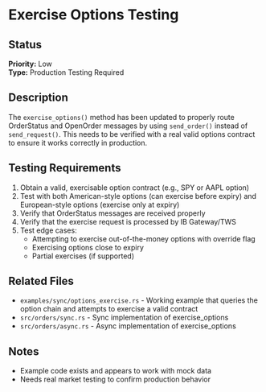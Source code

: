 # Exercise Options Testing

## Status
**Priority:** Low  
**Type:** Production Testing Required

## Description
The `exercise_options()` method has been updated to properly route OrderStatus and OpenOrder messages by using `send_order()` instead of `send_request()`. This needs to be verified with a real valid options contract to ensure it works correctly in production.

## Testing Requirements

1. Obtain a valid, exercisable option contract (e.g., SPY or AAPL option)
2. Test with both American-style options (can exercise before expiry) and European-style options (exercise only at expiry)
3. Verify that OrderStatus messages are received properly
4. Verify that the exercise request is processed by IB Gateway/TWS
5. Test edge cases:
   - Attempting to exercise out-of-the-money options with override flag
   - Exercising options close to expiry
   - Partial exercises (if supported)

## Related Files
- `examples/sync/options_exercise.rs` - Working example that queries the option chain and attempts to exercise a valid contract
- `src/orders/sync.rs` - Sync implementation of exercise_options
- `src/orders/async.rs` - Async implementation of exercise_options

## Notes
- Example code exists and appears to work with mock data
- Needs real market testing to confirm production behavior
